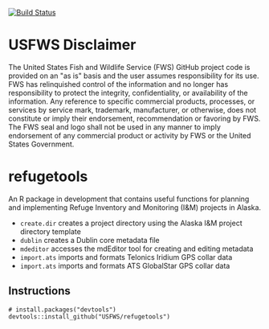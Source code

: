 [![Build Status](https://travis-ci.org/USFWS/refugetools.svg?branch=master)](https://travis-ci.org/USFWS/refugetools)

# USFWS Disclaimer
The United States Fish and Wildlife Service (FWS) GitHub project code is provided on 
an "as is" basis and the user assumes responsibility for its use. FWS has relinquished 
control of the information and no longer has responsibility to protect the integrity, 
confidentiality, or availability of the information. Any reference to specific 
commercial products, processes, or services by service mark, trademark, manufacturer, 
or otherwise, does not constitute or imply their endorsement, recommendation or 
favoring by FWS. The FWS seal and logo shall not be used in any manner to imply 
endorsement of any commercial product or activity by FWS or the United States 
Government.

# refugetools
An R package in development that contains useful functions for planning and implementing Refuge 
Inventory and Monitoring (I&M) projects in Alaska.

* `create.dir` creates a project directory using the Alaska I&M project directory template  
* `dublin` creates a Dublin core metadata file 
* `mdeditor` accesses the mdEditor tool for creating and editing metadata
* `import.ats` imports and formats Telonics Iridium GPS collar data
* `import.ats` imports and formats ATS GlobalStar GPS collar data

## Instructions
```(r)
# install.packages("devtools")
devtools::install_github("USFWS/refugetools")
```
